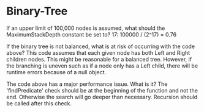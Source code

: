 # Binary-Tree

If an upper limit of 100,000 nodes is assumed, what should the MaximumStackDepth constant be set to?
17: 100000 / (2^17) = 0.76

If the binary tree is not balanced, what is at risk of occurring with the code above?
This code assumes that each given node has both Left and Right children nodes. This might be reasonable for a balanced tree. However, if the branching is uneven such as if a node only has a Left child, there will be runtime errors because of a null object.

The code above has a major performance issue. What is it?
The 'findPredicate' check should be at the beginning of the function and not the end. Otherwise the search will go deeper than necessary. Recursion should be called after this check.
